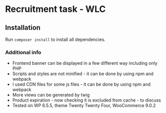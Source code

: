 # Recruitment task - WLC


## Installation

Run `composer install` to install all dependencies.

### Additional info

- Frontend banner can be displayed in a few different way including only PHP
- Scripts and styles are not minified - it can be done by using npm and webpack
- I used CDN files for some js files - it can be done by using npm and webpack
- More views can be generated by twig
- Product expiration - now checking it is excluded from cache - to discuss
- Tested on WP 6.5.5, theme Twenty Twenty Four, WooCommerce 9.0.2